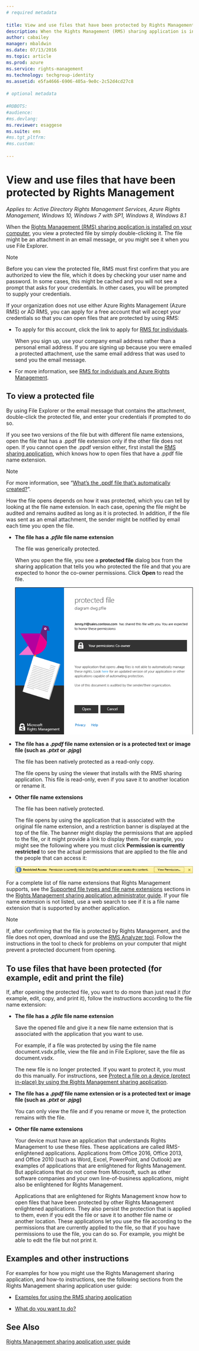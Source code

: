 ```yaml
---
# required metadata

title: View and use files that have been protected by Rights Management | Azure RMS
description: When the Rights Management (RMS) sharing application is installed on your computer, you view a protected file by simply double-clicking it. The file might be an attachment in an email message, or you might see it when you use File Explorer.
author: cabailey
manager: mbaldwin
ms.date: 07/13/2016
ms.topic: article
ms.prod: azure
ms.service: rights-management
ms.technology: techgroup-identity
ms.assetid: e5fa4666-6906-405a-9e0c-2c52d4cd27c8

# optional metadata

#ROBOTS:
#audience:
#ms.devlang:
ms.reviewer: esaggese
ms.suite: ems
#ms.tgt_pltfrm:
#ms.custom:

---
```


# View and use files that have been protected by Rights Management

*Applies to: Active Directory Rights Management Services, Azure Rights Management, Windows 10, Windows 7 with SP1, Windows 8, Windows 8.1*

When the [Rights Management (RMS) sharing application is installed on your computer](install-sharing-app.md), you view a protected file by simply double-clicking it. The file might be an attachment in an email message, or you might see it when you use File Explorer.

> [!NOTE]
> Before you can view the protected file, RMS must first confirm that you are authorized to view the file, which it does by checking your user name and password. In some cases, this might be cached and you will not see a prompt that asks for your credentials. In other cases, you will be prompted to supply your credentials.
>
> If your organization does not use either Azure Rights Management (Azure RMS) or AD RMS, you can apply for a free account that will accept your credentials so that you can open files that are protected by using RMS:
>
> -   To apply for this account, click the link to apply for [RMS for individuals](http://go.microsoft.com/fwlink/?LinkId=309469).
>
>     When you sign up, use your company email address rather than a personal email address. If you are signing up because you were emailed a protected attachment, use the same email address that was used to send you the email message.
> -   For more information, see [RMS for individuals and Azure Rights Management](../understand-explore/rms-for-individuals.md).

## To view a protected file
By using File Explorer or the email message that contains the attachment, double-click the protected file, and enter your credentials if prompted to do so.

If you see two versions of the file but with different file name extensions, open the file that has a .ppdf file extension only if the other file does not open. If you cannot open the .ppdf version either, first install the [RMS sharing application](install-sharing-app.md), which knows how to open files that have a .ppdf file name extension.

> [!NOTE]
> For more information, see “[What’s the .ppdf file that’s automatically created?](sharing-app-dialog-box.md#what-s-the-ppdf-file-that-s-automatically-created)”.

How the file opens depends on how it was protected, which you can tell by looking at the file name extension. In each case, opening the file might be audited and remains audited as long as it is protected. In addition, if the file was sent as an email attachment, the sender might be notified by email each time you open the file.

- **The file has a *.pfile* file name extension**

    The file was generically protected.

    When you open the file, you see a **protected file** dialog box from the sharing application that tells you who protected the file and that you are expected to honor the co-owner permissions. Click **Open** to read the file.

    ![Dialog box for a pfile shared by email when using the RMS sharing application](../media/ADRMS_MSRMSApp_PfilePermission.png)

- **The file has a *.ppdf* file name extension or is a protected text or image file (such as *.ptxt* or *.pjpg*)**

    The file has been natively protected as a read-only copy.

    The file opens by using the viewer that installs with the RMS sharing application. This file is read-only, even if you save it to another location or rename it.

- **Other file name extensions**

    The file has been natively protected.

    The file opens by using the application that is associated with the original file name extension, and a restriction banner is displayed at the top of the file. The banner might display the permissions that are applied to the file, or it might provide a link to display them. For example, you might see the following where you must click **Permission is currently restricted** to see the actual permissions that are applied to the file and the people that can access it:

    ![Restricted access banner when file is protected](../media/ADRMS_MSRMSApp_RestrictedAccess.png)



For a complete list of file name extensions that Rights Management supports, see the [Supported file types and file name extensions](sharing-app-admin-guide-technical.md#supported-file-types-and-file-name-extensions) sections in the [Rights Management sharing application administrator guide](sharing-app-admin-guide.md). If your file name extension is not listed, use a web search to see if it is a file name extension that is supported by another application.

> [!NOTE]
> If, after confirming that the file is protected by Rights Management, and the file does not open, download and use the [RMS Analyzer tool](https://www.microsoft.com/en-us/download/details.aspx?id=46437). Follow the instructions in the tool to check for problems on your computer that might prevent a protected document from opening.

## To use files that have been protected (for example, edit and print the file)
If, after opening the protected file, you want to do more than just read it (for example, edit, copy, and print it), follow the instructions according to the file name extension:

- **The file has a *.pfile* file name extension**

    Save the opened file and give it a new file name extension that is associated with the application that you want to use.

    For example, if a file was protected by using the file name document.vsdx.pfile, view the file and in File Explorer, save the file as document.vsdx.

    The new file is no longer protected. If you want to protect it, you must do this manually. For instructions, see [Protect a file on a device (protect in-place) by using the Rights Management sharing application](sharing-app-protect-in-place.md).

- **The file has a *.ppdf* file name extension or is a protected text or image file (such as *.ptxt* or *.pjpg*)**

    You can only view the file and if you rename or move it, the protection remains with the file.

- **Other file name extensions**

    Your device must have an application that understands Rights Management to use these files. These applications are called RMS-enlightened applications. Applications from Office 2016, Office 2013,  and Office 2010 (such as Word, Excel, PowerPoint, and Outlook) are examples of applications that are enlightened for Rights Management. But applications that do not come from Microsoft, such as other software companies and your own line-of-business applications, might also be enlightened for Rights Management.

    Applications that are enlightened for Rights Management know how to open files that have been protected by other Rights Management enlightened applications. They also persist the protection that is applied to them, even if you edit the file or save it to another file name or another location. These applications let you use the file according to the permissions that are currently applied to the file, so that if you have permissions to use the file, you can do so. For example, you might be able to edit the file but not print it.


## Examples and other instructions
For examples for how you might use the Rights Management sharing application, and how-to instructions, see the following sections from the Rights Management sharing application user guide:

-   [Examples for using the RMS sharing application](sharing-app-user-guide.md#examples-for-using-the-rms-sharing-application)

-   [What do you want to do?](sharing-app-user-guide.md#what-do-you-want-to-do)

## See Also
[Rights Management sharing application user guide](sharing-app-user-guide.md)
